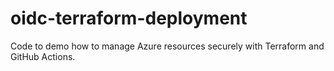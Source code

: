 # oidc-terraform-deployment

Code to demo how to manage Azure resources securely with Terraform and GitHub Actions.
